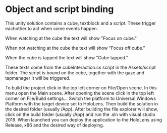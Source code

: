 # Object and script binding

This unity solution contains a cube, textblock and a script. These trigger eachother to act when some events happen.

When watching at the cube the text will show "Focus on cube."

When not watching at the cube the text will show "Focus off cube."

When the cube is tapped the text will show "Cube tapped."

These texts come from the cubeInteraction.cs script in the Assets/script folder. The script is bound on the cube, together with the gaze and tapmanager it will be triggered.

To build the project click in the top left corner on File/Open scene. In this menu open the Main scene.
After opening the scene click in the top left corner on File/Build settings... Switch the platform to Universal Windows Platform with the target device set to HoloLens. Then build the solution in the desired folder (usually /App). After building the file explorer will show, click on the build folder (usually /App) and run the .sln with visual studio 2019. When launched you can deploy the application to the HoloLens using Release, x86 and the desired way of deploying.
